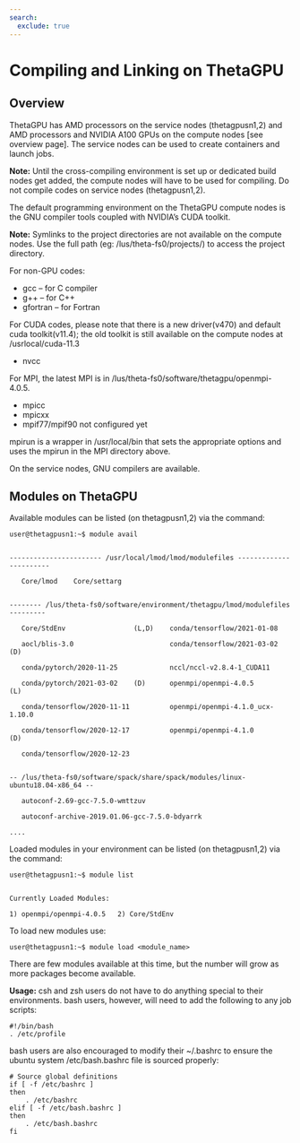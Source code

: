 ```yaml
---
search:
  exclude: true
---
```


# Compiling and Linking on ThetaGPU
## Overview
ThetaGPU has AMD processors on the service nodes (thetagpusn1,2) and AMD processors and NVIDIA A100 GPUs on the compute nodes [see overview page]. The service nodes can be used to create containers and launch jobs.

**Note:** Until the cross-compiling environment is set up or dedicated build nodes get added, the compute nodes will have to be used for compiling. Do not compile codes on service nodes (thetagpusn1,2).

The default programming environment on the ThetaGPU compute nodes is the GNU compiler tools coupled with NVIDIA’s CUDA toolkit. 

**Note:** Symlinks to the project directories are not available on the compute nodes. Use the full path (eg: /lus/theta-fs0/projects/<projectname>) to access the project directory.

For non-GPU codes:
  - gcc – for C compiler
  - g++ – for C++
  - gfortran – for Fortran

For CUDA codes, please note that there is a new driver(v470) and default cuda toolkit(v11.4); the old toolkit is still available on the compute nodes at /usrlocal/cuda-11.3
  - nvcc

For MPI, the latest MPI is in /lus/theta-fs0/software/thetagpu/openmpi-4.0.5.  
  - mpicc
  - mpicxx
  - mpif77/mpif90 not configured yet

mpirun is a wrapper in /usr/local/bin that sets the appropriate options and uses the mpirun in the MPI directory above.

On the service nodes, GNU compilers are available.
  
## Modules on ThetaGPU
Available modules can be listed (on thetagpusn1,2) via the command:
```
user@thetagpusn1:~$ module avail


----------------------- /usr/local/lmod/lmod/modulefiles -----------------------

   Core/lmod    Core/settarg


-------- /lus/theta-fs0/software/environment/thetagpu/lmod/modulefiles ---------

   Core/StdEnv                 (L,D)    conda/tensorflow/2021-01-08

   aocl/blis-3.0                        conda/tensorflow/2021-03-02      (D)

   conda/pytorch/2020-11-25             nccl/nccl-v2.8.4-1_CUDA11

   conda/pytorch/2021-03-02    (D)      openmpi/openmpi-4.0.5            (L)

   conda/tensorflow/2020-11-11          openmpi/openmpi-4.1.0_ucx-1.10.0

   conda/tensorflow/2020-12-17          openmpi/openmpi-4.1.0            (D)

   conda/tensorflow/2020-12-23


-- /lus/theta-fs0/software/spack/share/spack/modules/linux-ubuntu18.04-x86_64 --

   autoconf-2.69-gcc-7.5.0-wmttzuv

   autoconf-archive-2019.01.06-gcc-7.5.0-bdyarrk

....
```
Loaded modules in your environment can be listed (on thetagpusn1,2) via the command:
  
```
user@thetagpusn1:~$ module list


Currently Loaded Modules:

1) openmpi/openmpi-4.0.5   2) Core/StdEnv
```
To load new modules use:
```
user@thetagpusn1:~$ module load <module_name>
```
There are few modules available at this time, but the number will grow as more packages become available.

**Usage:** csh and zsh users do not have to do anything special to their environments. bash users, however, will need to add the following to any job scripts:
```
#!/bin/bash
. /etc/profile
```
bash users are also encouraged to modify their ~/.bashrc to ensure the ubuntu system /etc/bash.bashrc file is sourced properly:
```
# Source global definitions
if [ -f /etc/bashrc ]
then
    . /etc/bashrc
elif [ -f /etc/bash.bashrc ]
then
    . /etc/bash.bashrc
fi
```
